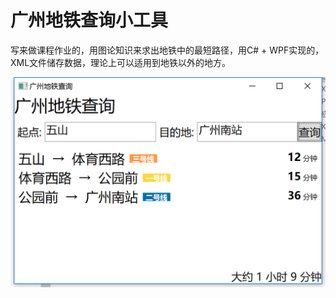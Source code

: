 # 广州地铁查询小工具

写来做课程作业的，用图论知识来求出地铁中的最短路径，用C# + WPF实现的，XML文件储存数据，理论上可以适用到地铁以外的地方。



![Image of UI](https://github.com/ChannelOne/TrafficQuery/blob/master/demo.png)

